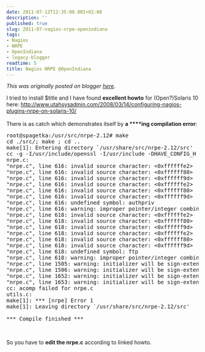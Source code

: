 ```yaml
---
date: 2011-07-12T12:35:00.001+02:00
description: ''
published: true
slug: 2011-07-nagios-nrpe-openindiana
tags:
- Nagios
- NRPE
- OpenIndiana
- legacy-blogger
readtime: 5
title: Nagios NRPE @OpenIndiana
---
```


*This was originally posted on blogger [here](https://snarkybrill.blogspot.com/2011/07/nagios-nrpe-openindiana.html)*.

I tried to install $title and I have found <b>excellent howto</b> for (Open?)Solaris 10 here:&nbsp;<a href="http://www.utahsysadmin.com/2008/03/14/configuring-nagios-plugins-nrpe-on-solaris-10/">http://www.utahsysadmin.com/2008/03/14/configuring-nagios-plugins-nrpe-on-solaris-10/</a><br />
<br />
There is as catch which demonstrates itself by <b>a ****ing compilation error</b>:<br />
<pre>root@spagetka:/usr/src/nrpe-2.12# make
cd ./src/; make ; cd ..
make[1]: Entering directory `/usr/share/src/nrpe-2.12/src'
cc -g -I/usr/include/openssl -I/usr/include -DHAVE_CONFIG_H -o nrpe nrpe.c utils.c -L/usr/lib  -lssl -lcrypto -lnsl -lsocket   
nrpe.c:
"nrpe.c", line 616: invalid source character: &lt;0xffffffe2&gt;
"nrpe.c", line 616: invalid source character: &lt;0xffffff80&gt;
"nrpe.c", line 616: invalid source character: &lt;0xffffff9d&gt;
"nrpe.c", line 616: invalid source character: &lt;0xffffffe2&gt;
"nrpe.c", line 616: invalid source character: &lt;0xffffff80&gt;
"nrpe.c", line 616: invalid source character: &lt;0xffffff9d&gt;
"nrpe.c", line 616: undefined symbol: authpriv
"nrpe.c", line 616: warning: improper pointer/integer combination: arg #2
"nrpe.c", line 618: invalid source character: &lt;0xffffffe2&gt;
"nrpe.c", line 618: invalid source character: &lt;0xffffff80&gt;
"nrpe.c", line 618: invalid source character: &lt;0xffffff9d&gt;
"nrpe.c", line 618: invalid source character: &lt;0xffffffe2&gt;
"nrpe.c", line 618: invalid source character: &lt;0xffffff80&gt;
"nrpe.c", line 618: invalid source character: &lt;0xffffff9d&gt;
"nrpe.c", line 618: undefined symbol: ftp
"nrpe.c", line 618: warning: improper pointer/integer combination: arg #2
"nrpe.c", line 1505: warning: initializer will be sign-extended: -1
"nrpe.c", line 1506: warning: initializer will be sign-extended: -1
"nrpe.c", line 1652: warning: initializer will be sign-extended: -1
"nrpe.c", line 1653: warning: initializer will be sign-extended: -1
cc: acomp failed for nrpe.c
utils.c:
make[1]: *** [nrpe] Error 1
make[1]: Leaving directory `/usr/share/src/nrpe-2.12/src'

*** Compile finished ***
</pre><br />
So you have to <b>edit the nrpe.c</b> according to linked howto.